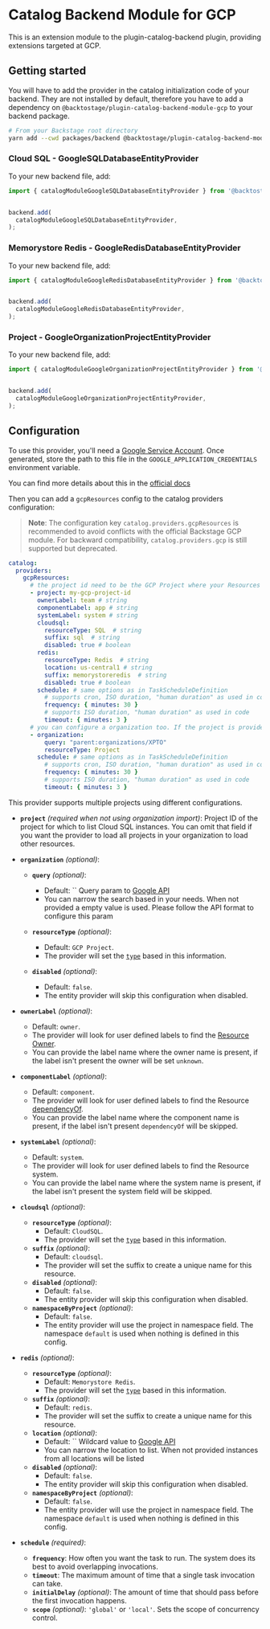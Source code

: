 # Catalog Backend Module for GCP

This is an extension module to the plugin-catalog-backend plugin, providing extensions targeted at GCP.

## Getting started

You will have to add the provider in the catalog initialization code of your
backend. They are not installed by default, therefore you have to add a
dependency on `@backtostage/plugin-catalog-backend-module-gcp` to your backend
package.

```bash
# From your Backstage root directory
yarn add --cwd packages/backend @backtostage/plugin-catalog-backend-module-gcp
```

### Cloud SQL - GoogleSQLDatabaseEntityProvider

To your new backend file, add:

```ts title="packages/backend/src/index.ts"
import { catalogModuleGoogleSQLDatabaseEntityProvider } from '@backtostage/plugin-catalog-backend-module-gcp';


backend.add(
  catalogModuleGoogleSQLDatabaseEntityProvider,
);
```

### Memorystore Redis - GoogleRedisDatabaseEntityProvider

To your new backend file, add:

```ts title="packages/backend/src/index.ts"
import { catalogModuleGoogleRedisDatabaseEntityProvider } from '@backtostage/plugin-catalog-backend-module-gcp';


backend.add(
  catalogModuleGoogleRedisDatabaseEntityProvider,
);
```

### Project - GoogleOrganizationProjectEntityProvider

To your new backend file, add:

```ts title="packages/backend/src/index.ts"
import { catalogModuleGoogleOrganizationProjectEntityProvider } from '@backtostage/plugin-catalog-backend-module-gcp';


backend.add(
  catalogModuleGoogleOrganizationProjectEntityProvider,
);
```

## Configuration

To use this provider, you'll need a [Google Service Account](https://cloud.google.com/iam/docs/service-account-overview).
Once generated, store the path to this file in the `GOOGLE_APPLICATION_CREDENTIALS` environment variable.


You can find more details about this in the [official docs](https://cloud.google.com/nodejs/docs/reference/google-auth-library/latest#impersonated-credentials-client)

Then you can add a `gcpResources` config to the catalog providers configuration:

> **Note**: The configuration key `catalog.providers.gcpResources` is recommended to avoid conflicts with the official Backstage GCP module. 
> For backward compatibility, `catalog.providers.gcp` is still supported but deprecated.

```yaml
catalog:
  providers:
    gcpResources:
      # the project id need to be the GCP Project where your Resources are present
      - project: my-gcp-project-id
        ownerLabel: team # string
        componentLabel: app # string
        systemLabel: system # string
        cloudsql:
          resourceType: SQL  # string
          suffix: sql  # string
          disabled: true # boolean
        redis:
          resourceType: Redis  # string
          location: us-central1 # string
          suffix: memorystoreredis  # string
          disabled: true # boolean
        schedule: # same options as in TaskScheduleDefinition
          # supports cron, ISO duration, "human duration" as used in code
          frequency: { minutes: 30 }
          # supports ISO duration, "human duration" as used in code
          timeout: { minutes: 3 }
      # you can configure a organization too. If the project is provided, this config will be skipped
      - organization:
          query: "parent:organizations/XPTO"
          resourceType: Project
        schedule: # same options as in TaskScheduleDefinition
          # supports cron, ISO duration, "human duration" as used in code
          frequency: { minutes: 30 }
          # supports ISO duration, "human duration" as used in code
          timeout: { minutes: 3 }
```

This provider supports multiple projects using different configurations.

- **`project`** _(required when not using organization import)_:
  Project ID of the project for which to list Cloud SQL instances.
  You can omit that field if you want the provider to load all projects in your organization to load other resources.
- **`organization`** _(optional)_:
    - **`query`** _(optional)_:
      - Default: `` Query param to [Google API](https://cloud.google.com/resource-manager/reference/rest/v3/projects/search#query-parameters)
      - You can narrow the search based in your needs. When not provided a empty value is used. Please follow the API format to configure this param

    - **`resourceType`** _(optional)_:
      - Default: `GCP Project`.
      - The provider will set the [`type`](https://backstage.io/docs/features/software-catalog/descriptor-format#spectype-required-4) based in this information.

    - **`disabled`** _(optional)_:
      - Default: `false`.
      - The entity provider will skip this configuration when disabled.

- **`ownerLabel`** _(optional)_:
  - Default: `owner`.
  - The provider will look for user defined labels to find the [Resource Owner](https://backstage.io/docs/features/software-catalog/descriptor-format#specowner-required-2).
  - You can provide the label name where the owner name is present, if the label isn't present the owner will be set `unknown`.
- **`componentLabel`** _(optional)_:
  - Default: `component`.
  - The provider will look for user defined labels to find the Resource [dependencyOf](https://backstage.io/docs/features/software-catalog/well-known-relations#dependson-and-dependencyof).
  - You can provide the label name where the component name is present, if the label isn't present `dependencyOf` will be skipped.
- **`systemLabel`** _(optional)_:
  - Default: `system`.
  - The provider will look for user defined labels to find the Resource system.
  - You can provide the label name where the system name is present, if the label isn't present the system field will be skipped.
- **`cloudsql`** _(optional)_:
    - **`resourceType`** _(optional)_:
      - Default: `CloudSQL`.
      - The provider will set the [`type`](https://backstage.io/docs/features/software-catalog/descriptor-format#spectype-required-4) based in this information.
    - **`suffix`** _(optional)_:
      - Default: `cloudsql`.
      - The provider will set the suffix to create a unique name for this resource.
    - **`disabled`** _(optional)_:
      - Default: `false`.
      - The entity provider will skip this configuration when disabled.
    - **`namespaceByProject`** _(optional)_:
      - Default: `false`.
      - The entity provider will use the project in namespace field. The namespace `default` is used when nothing is defined in this config.

- **`redis`** _(optional)_:
    - **`resourceType`** _(optional)_:
      - Default: `Memorystore Redis`.
      - The provider will set the [`type`](https://backstage.io/docs/features/software-catalog/descriptor-format#spectype-required-4) based in this information.
    - **`suffix`** _(optional)_:
      - Default: `redis`.
      - The provider will set the suffix to create a unique name for this resource.
    - **`location`** _(optional)_:
      - Default: `` Wildcard value to [Google API](https://cloud.google.com/memorystore/docs/redis/reference/rest/v1beta1/projects.locations.instances/list)
      - You can narrow the location to list. When not provided instances from all locations will be listed
    - **`disabled`** _(optional)_:
      - Default: `false`.
      - The entity provider will skip this configuration when disabled.
    - **`namespaceByProject`** _(optional)_:
      - Default: `false`.
      - The entity provider will use the project in namespace field. The namespace `default` is used when nothing is defined in this config.


- **`schedule`** _(required)_:
    - **`frequency`**:
      How often you want the task to run. The system does its best to avoid overlapping invocations.
    - **`timeout`**:
      The maximum amount of time that a single task invocation can take.
    - **`initialDelay`** _(optional)_:
      The amount of time that should pass before the first invocation happens.
    - **`scope`** _(optional)_:
      `'global'` or `'local'`. Sets the scope of concurrency control.
